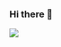 ### Hi there 👋

<img src="https://img.shields.io/badge/Velog-20C997?style=for-the-bedge&logo=Velog&logoColor=white&link=https://velog.io/@kkyu0718">

<!--
**kkyu0718/kkyu0718** is a ✨ _special_ ✨ repository because its `README.md` (this file) appears on your GitHub profile.

Here are some ideas to get you started:

- 🔭 I’m currently working on ...
- 🌱 I’m currently learning ...
- 👯 I’m looking to collaborate on ...
- 🤔 I’m looking for help with ...
- 💬 Ask me about ...
- 📫 How to reach me: ...
- 😄 Pronouns: ...
- ⚡ Fun fact: ...
-->
